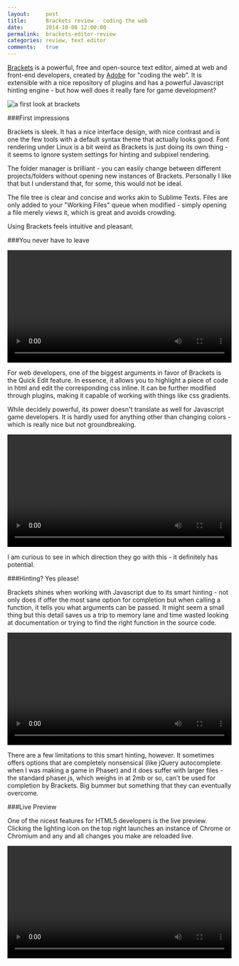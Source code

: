 ```yaml
---
layout:     post
title:      Brackets review - coding the web
date:       2014-10-08 12:00:00
permalink:  brackets-editor-review
categories: review, text editor
comments:   true
---
```


<a href="http://brackets.io" target="_blank">Brackets</a> is a powerful, free and open-source text editor, aimed at web and front-end developers, created by <a href="http://www.adobe.com" target="_blank">Adobe</a> for "coding the web". It is extensible with a nice repository of plugins and has a powerful Javascript hinting engine - but how well does it really fare for game development?

![a first look at brackets]({{site.baseurl}}/assets/brackets_first_impression.png)

###First impressions

Brackets is sleek. It has a nice interface design, with nice contrast and is one the few tools with a default syntax theme that actually looks good. Font rendering under Linux is a bit weird as Brackets is just doing its own thing - it seems to ignore system settings for hinting and subpixel rendering.

The folder manager is brilliant - you can easily change between different projects/folders without opening new instances of Brackets. Personally I like that but I understand that, for some, this would not be ideal.

The file tree is clear and concise and works akin to Sublime Texts. Files are only added to your "Working Files" queue when modified - simply opening a file merely views it, which is great and avoids crowding.

Using Brackets feels intuitive and pleasant.


###You never have to leave

<video autoplay="autoplay" loop width="100%">
   <source src="{{site.baseurl}}/assets/brackets_edit.mp4" type="video/mp4">
   <source src="{{site.baseurl}}/assets/brackets_edit.webm" type="video/webm">
   Your browser does not support the <code>video</code> element. Time to upgrade!</video>

For web developers, one of the biggest arguments in favor of Brackets is the Quick Edit feature. In essence, it allows you to highlight a piece of code in html and edit the corresponding css inline. It can be further modified through plugins, making it capable of working with things like css gradients.



While decidely powerful, its power doesn't translate as well for Javascript game developers. It is hardly used for anything other than changing colors - which is really nice but not groundbreaking.

<video autoplay="autoplay" loop width="100%">
   <source src="{{site.baseurl}}/assets/brackets_colors.mp4" type="video/mp4">
   <source src="{{site.baseurl}}/assets/brackets_colors.webm" type="video/webm">
   Your browser does not support the <code>video</code> element. Time to upgrade!</video>

I am curious to see in which direction they go with this - it definitely has potential.

###Hinting? Yes please!

Brackets shines when working with Javascript due to its smart hinting - not only does if offer the most sane option for completion but when calling a function, it tells you what arguments can be passed. It might seem a small thing but this detail saves us a trip to memory lane and time wasted looking at documentation or trying to find the right function in the source code.

<video autoplay="autoplay" loop width="100%">
   <source src="{{site.baseurl}}/assets/brackets_js_hint.mp4" type="video/mp4">
   <source src="{{site.baseurl}}/assets/brackets_js_hint.webm" type="video/webm">
   Your browser does not support the <code>video</code> element. Time to upgrade!</video>

There are a few limitations to this smart hinting, however. It sometimes offers options that are completely nonsensical (like jQuery autocomplete when I was making a game in Phaser) and it does suffer with larger files - the standard phaser.js, which weighs in at 2mb or so, can't be used for completion by Brackets. Big bummer but something that they can eventually overcome.

###Live Preview

One of the nicest features for HTML5 developers is the live preview. Clicking the lighting icon on the top right launches an instance of Chrome or Chromium and any and all changes you make are reloaded live. 


<video autoplay="autoplay" loop width="100%" autobuffer controls>
<!--   <source src="{{site.baseurl}}/assets/brackets_preview.webm" type="video/webm">-->
      <source src="{{site.baseurl}}/assets/brackets_preview.mp4" type="video/mp4">

   Your browser does not support the <code>video</code> element. Time to upgrade!</video>
   
This means that testing things like gravity in a plataformer or shadows with raycasting is really quick and easy.

It also means that the user doesn't have to start a server before testing a HTML5 game.

The downside is that ppening the developer console stops the live preview process, so it is not perfect yet.

###A little bracket goes a long way

Brackets, while a nice piece of engineering, is not as full-featured as I would like for development. Never fear! The extension manager is here!

![Extension manager]({{site.baseurl}}/assets/brackets_extension_manager.png)

It provides a direct channel for the community developed extensions, allowing you great freedom in how the editor will function. There are all kinds of useful packages:

- Git integration
- Code outline (à lá Exuberant CTags)
- Snippets (plugin is a bit non-intuitive)
- Different themes

Among many others that greatly improve the user experience.

###Would I recommend it?

It is a solid editor and I can heartily recommend it! I would be remiss, however, if I didn't point out the obvious flaws it has, mainly the lackluster splitview and the lack of a (good) snippets system.

That said, I wouldn't use anything else for front-end development and I can see it becoming popular with HTML5 game devs in the future.